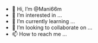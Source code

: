 - 👋 Hi, I’m @Mani66m
- 👀 I’m interested in ...
- 🌱 I’m currently learning ...
- 💞️ I’m looking to collaborate on ...
- 📫 How to reach me ...

<!---
Mani66m/Mani66m is a ✨ special ✨ repository because its `README.md` (this file) appears on your GitHub profile.
You can click the Preview link to take a look at your changes.
--->

